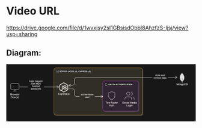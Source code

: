 # Video URL

https://drive.google.com/file/d/1wvxjsy2sI1GBsisdObbl8AhzfzS-Ijsj/view?usp=sharing

## Diagram:
![Diagram](./Contact_List_Diagram.png)
